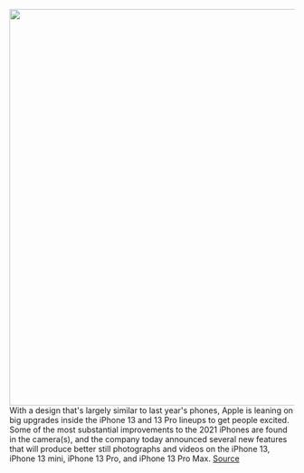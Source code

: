 <img src='https://cdn.vox-cdn.com/thumbor/BGl5jLEBa2WTCI1ZCltyO_KqyAo=/0x0:1780x999/1200x800/filters:focal(1179x475:1463x759)/cdn.vox-cdn.com/uploads/chorus_image/image/69857561/camera.0.jpeg' width='700px' /><br/>
With a design that's largely similar to last year's phones, Apple is leaning on big upgrades inside the iPhone 13 and 13 Pro lineups to get people excited. Some of the most substantial improvements to the 2021 iPhones are found in the camera(s), and the company today announced several new features that will produce better still photographs and videos on the iPhone 13, iPhone 13 mini, iPhone 13 Pro, and iPhone 13 Pro Max.
<a href='https://www.theverge.com/2021/9/14/22673545/iphone-13-pro-camera-cinematic-mode-video-features-macro'> Source <a/>